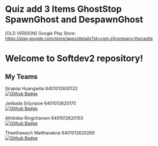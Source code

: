 # Quiz add 3 Items GhostStop SpawnGhost and DespawnGhost

[OLD VERSION] Google Play Store: https://play.google.com/store/apps/details?id=com.g1company.thecastle

# Welcome to Softdev2 repository!

## My Teams

Sirapop Huangwilai 6401012630132                                      
[![Github Badge](https://img.shields.io/badge/-sirapopModel-333?style=flat&logo=Github&logoColor=white)](https://github.com/sirapopModel)

Jedsada Srijunpoe 6401012620170                                  
[![Github Badge](https://img.shields.io/badge/-JedsadaSrijunpoe-333?style=flat&logo=Github&logoColor=white)](https://github.com/JedsadaSrijunpoe)

Athibdee Ringcharoen 6401012620153                                    
[![Github Badge](https://img.shields.io/badge/-Athibdee-333?style=flat&logo=Github&logoColor=white)](https://github.com/Athibdee)

Theethawach Watthanakrai 6401012620269                               
[![Github Badge](https://img.shields.io/badge/-TheethawachW.-333?style=flat&logo=Github&logoColor=white)](https://github.com/kimzaooza)

#
